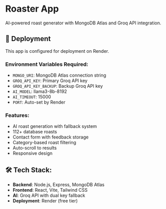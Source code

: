 # Roaster App

AI-powered roast generator with MongoDB Atlas and Groq API integration.

## 🚀 Deployment

This app is configured for deployment on Render.

### Environment Variables Required:
- `MONGO_URI`: MongoDB Atlas connection string
- `GROQ_API_KEY`: Primary Groq API key
- `GROQ_API_KEY_BACKUP`: Backup Groq API key
- `AI_MODEL`: llama3-8b-8192
- `AI_TIMEOUT`: 15000
- `PORT`: Auto-set by Render

### Features:
- AI roast generation with fallback system
- 112+ database roasts
- Contact form with feedback storage
- Category-based roast filtering
- Auto-scroll to results
- Responsive design

## 🛠️ Tech Stack:
- **Backend**: Node.js, Express, MongoDB Atlas
- **Frontend**: React, Vite, Tailwind CSS
- **AI**: Groq API with dual key fallback
- **Deployment**: Render (free tier)
